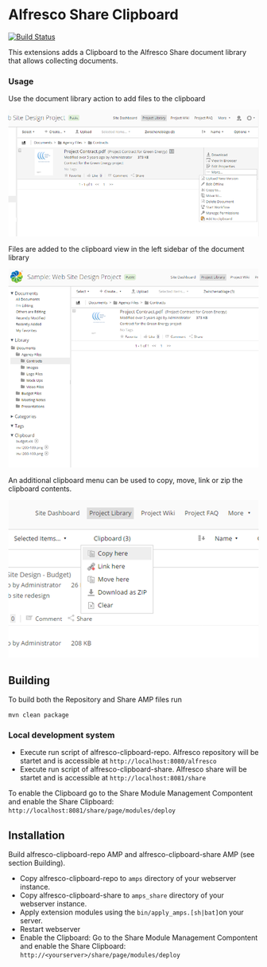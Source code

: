 # Alfresco Share Clipboard

[![Build Status](https://travis-ci.org/fmaul/alfresco-share-clipboard.svg?branch=master)](https://travis-ci.org/fmaul/alfresco-share-clipboard)

This extensions adds a Clipboard to the Alfresco Share document library that allows collecting documents.

### Usage

Use the document library action to add files to the clipboard

![Clipboard action in the document libraray](screenshots/action.png)

Files are added to the clipboard view in the left sidebar of the document library

![Clipboard view in the sidebar](screenshots/clipboard-view.png)

An additional clipboard menu can be used to copy, move, link or zip the clipboard contents.

![Clipboard menu in the toolbar](screenshots/clipboard-menu.png)

## Building

To build both the Repository and Share AMP files run
  
    mvn clean package

### Local development system

* Execute run script of alfresco-clipboard-repo. Alfresco repository will be startet and is accessible at `http://localhost:8080/alfresco`
* Execute run script of alfresco-clipboard-share. Alfresco share will be startet and is accessible at `http://localhost:8081/share`

To enable the Clipboard go to the Share Module Management Compontent and enable the Share Clipboard: `http://localhost:8081/share/page/modules/deploy`

## Installation

Build alfresco-clipboard-repo AMP and alfresco-clipboard-share AMP (see section Building). 
* Copy alfresco-clipboard-repo to `amps` directory of your webserver instance.
* Copy alfresco-clipboard-share to `amps_share` directory of your webserver instance.
* Apply extension modules using the `bin/apply_amps.[sh|bat]`on your server.
* Restart webserver
* Enable the Clipboard: Go to the Share Module Management Compontent and enable the Share Clipboard: `http://<yourserver>/share/page/modules/deploy`
